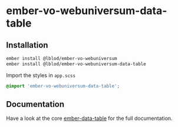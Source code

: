 # ember-vo-webuniversum-data-table

## Installation
```bash
ember install @lblod/ember-vo-webuniversum
ember install @lblod/ember-vo-webuniversum-data-table
```

Import the styles in `app.scss`
```scss
@import 'ember-vo-webuniversum-data-table';
```

## Documentation
Have a look at the core [ember-data-table](https://github.com/mu-semtech/ember-data-table) for the full documentation.

